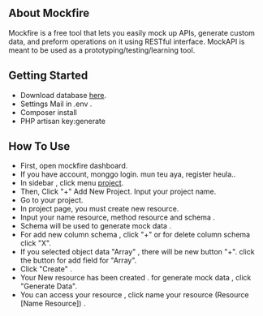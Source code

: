 ## About Mockfire

Mockfire is a free tool that lets you easily mock up APIs, generate custom data, and preform operations on it using RESTful interface. MockAPI is meant to be used as a prototyping/testing/learning tool.

## Getting Started

- Download database [here](https://github.com/meridianid/mockfire/blob/master/database/mockfire%20.sql).
- Settings Mail in .env .
- Composer install
- PHP artisan key:generate

## How To Use
- First, open mockfire dashboard.
- If you have account, monggo login. mun teu aya, register heula..
- In sidebar , click menu [project]().
- Then, Click "+" Add New Project. Input your project name.
- Go to your project.
- In project page, you must create new resource.
- Input your name resource, method resource and schema .
- Schema will be used to generate mock data .
- For add new column schema , click "+" or for delete column schema click "X".
- If you selected object data "Array" , there will be new button "+". click the button for add field for "Array".
- Click "Create" .
- Your New resource has been created . for generate mock data , click "Generate Data". 
- You can access your resource , click name your resource (Resource [Name Resource]) .


